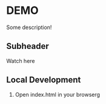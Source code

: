 # DEMO

Some description!

## Subheader

Watch here

## Local Development

1. Open index.html in your browserg